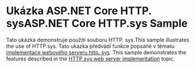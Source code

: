 # <a name="aspnet-core-httpsys-sample"></a><span data-ttu-id="cd321-101">Ukázka ASP.NET Core HTTP. sys</span><span class="sxs-lookup"><span data-stu-id="cd321-101">ASP.NET Core HTTP.sys Sample</span></span>

<span data-ttu-id="cd321-102">Tato ukázka demonstruje použití souboru HTTP. sys.</span><span class="sxs-lookup"><span data-stu-id="cd321-102">This sample illustrates the use of HTTP.sys.</span></span> <span data-ttu-id="cd321-103">Tato ukázka předvádí funkce popsané v tématu [implementace webového serveru http. sys](https://docs.microsoft.com/aspnet/core/fundamentals/servers/httpsys) .</span><span class="sxs-lookup"><span data-stu-id="cd321-103">This sample demonstrates the features described in the [HTTP.sys web server implementation](https://docs.microsoft.com/aspnet/core/fundamentals/servers/httpsys) topic.</span></span>

